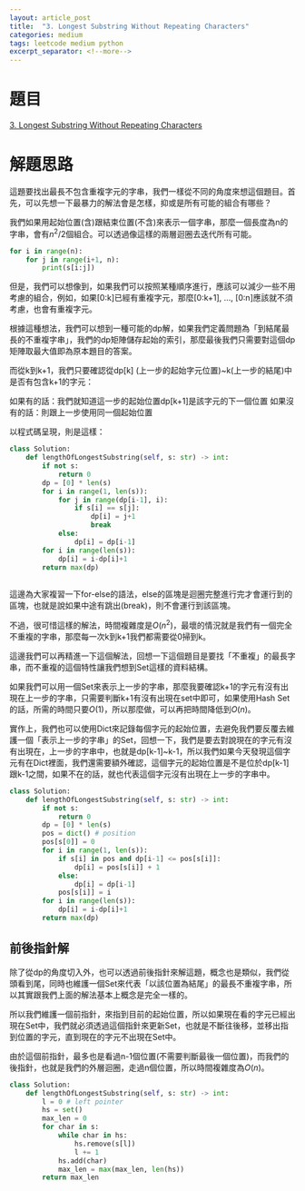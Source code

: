```yaml
---
layout: article_post
title:  "3. Longest Substring Without Repeating Characters"
categories: medium
tags: leetcode medium python
excerpt_separator: <!--more-->
---
```


<!--more-->

# 題目

[3. Longest Substring Without Repeating Characters
](https://leetcode.com/problems/longest-substring-without-repeating-characters/)

# 解題思路

這題要找出最長不包含重複字元的字串，我們一樣從不同的角度來想這個題目。首先，可以先想一下最暴力的解法會是怎樣，抑或是所有可能的組合有哪些？

我們如果用起始位置(含)跟結束位置(不含)來表示一個字串，那麼一個長度為n的字串，會有$n^2/2$個組合。可以透過像這樣的兩層迴圈去迭代所有可能。

```python
for i in range(n):
    for j in range(i+1, n):
        print(s[i:j])
```

但是，我們可以想像到，如果我們可以按照某種順序進行，應該可以減少一些不用考慮的組合，例如，如果[0:k]已經有重複字元，那麼[0:k+1], ..., [0:n]應該就不須考慮，也會有重複字元。

根據這種想法，我們可以想到一種可能的dp解，如果我們定義問題為「到結尾最長的不重複字串」，我們的dp矩陣儲存起始的索引，那麼最後我們只需要對這個dp矩陣取最大值即為原本題目的答案。

而從k到k+1，我們只要確認從dp[k] (上一步的起始字元位置)~k(上一步的結尾)中是否有包含k+1的字元：

如果有的話：我們就知道這一步的起始位置dp[k+1]是該字元的下一個位置
如果沒有的話：則跟上一步使用同一個起始位置

以程式碼呈現，則是這樣：

```python
class Solution:
    def lengthOfLongestSubstring(self, s: str) -> int:
        if not s:
            return 0
        dp = [0] * len(s)
        for i in range(1, len(s)):
            for j in range(dp[i-1], i):
                if s[i] == s[j]:
                    dp[i] = j+1
                    break
            else:
                dp[i] = dp[i-1]
        for i in range(len(s)):
            dp[i] = i-dp[i]+1
        return max(dp)
                
```

這邊為大家複習一下for-else的語法，else的區塊是迴圈完整進行完才會運行到的區塊，也就是說如果中途有跳出(break)，則不會運行到該區塊。

不過，很可惜這樣的解法，時間複雜度是$O(n^2)$，最壞的情況就是我們有一個完全不重複的字串，那麼每一次k到k+1我們都需要從0掃到k。

這邊我們可以再精進一下這個解法，回想一下這個題目是要找「不重複」的最長字串，而不重複的這個特性讓我們想到Set這樣的資料結構。

如果我們可以用一個Set來表示上一步的字串，那麼我要確認k+1的字元有沒有出現在上一步的字串，只需要判斷k+1有沒有出現在set中即可，如果使用Hash Set的話，所需的時間只要$O(1)$，所以那麼做，可以再把時間降低到$O(n)$。

實作上，我們也可以使用Dict來記錄每個字元的起始位置，去避免我們要反覆去維護一個「表示上一步的字串」的Set，回想一下，我們是要去對說現在的字元有沒有出現在，上一步的字串中，也就是dp[k-1]~k-1，所以我們如果今天發現這個字元有在Dict裡面，我們還需要額外確認，這個字元的起始位置是不是位於dp[k-1]跟k-1之間，如果不在的話，就也代表這個字元沒有出現在上一步的字串中。

```python
class Solution:
    def lengthOfLongestSubstring(self, s: str) -> int:
        if not s:
            return 0
        dp = [0] * len(s)
        pos = dict() # position
        pos[s[0]] = 0
        for i in range(1, len(s)):
            if s[i] in pos and dp[i-1] <= pos[s[i]]:
                dp[i] = pos[s[i]] + 1
            else:
                dp[i] = dp[i-1]
            pos[s[i]] = i
        for i in range(len(s)):
            dp[i] = i-dp[i]+1
        return max(dp)
```

## 前後指針解

除了從dp的角度切入外，也可以透過前後指針來解這題，概念也是類似，我們從頭看到尾，同時也維護一個Set來代表「以該位置為結尾」的最長不重複字串，所以其實跟我們上面的解法基本上概念是完全一樣的。

所以我們維護一個前指針，來指到目前的起始位置，所以如果現在看的字元已經出現在Set中，我們就必須透過這個指針來更新Set，也就是不斷往後移，並移出指到位置的字元，直到現在的字元不出現在Set中。

由於這個前指針，最多也是看過n-1個位置(不需要判斷最後一個位置)，而我們的後指針，也就是我們的外層迴圈，走過n個位置，所以時間複雜度為$O(n)$。

```python
class Solution:
    def lengthOfLongestSubstring(self, s: str) -> int:
        l = 0 # left pointer
        hs = set()
        max_len = 0
        for char in s:
            while char in hs:
                hs.remove(s[l])
                l += 1
            hs.add(char)
            max_len = max(max_len, len(hs))
        return max_len
```



